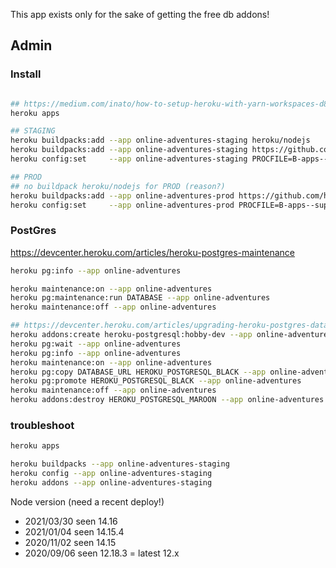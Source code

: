 
This app exists only for the sake of getting the free db addons!

## Admin

### Install

```bash

## https://medium.com/inato/how-to-setup-heroku-with-yarn-workspaces-d8eac0db0256
heroku apps

## STAGING
heroku buildpacks:add --app online-adventures-staging heroku/nodejs
heroku buildpacks:add --app online-adventures-staging https://github.com/heroku/heroku-buildpack-multi-procfile
heroku config:set     --app online-adventures-staging PROCFILE=B-apps--support/online-adventur.es/heroku/Procfile

## PROD
## no buildpack heroku/nodejs for PROD (reason?)
heroku buildpacks:add --app online-adventures-prod https://github.com/heroku/heroku-buildpack-multi-procfile
heroku config:set     --app online-adventures-prod PROCFILE=B-apps--support/online-adventur.es/heroku/Procfile
```

### PostGres
https://devcenter.heroku.com/articles/heroku-postgres-maintenance

```bash
heroku pg:info --app online-adventures

heroku maintenance:on --app online-adventures
heroku pg:maintenance:run DATABASE --app online-adventures
heroku maintenance:off --app online-adventures

## https://devcenter.heroku.com/articles/upgrading-heroku-postgres-databases
heroku addons:create heroku-postgresql:hobby-dev --app online-adventures
heroku pg:wait --app online-adventures
heroku pg:info --app online-adventures
heroku maintenance:on --app online-adventures
heroku pg:copy DATABASE_URL HEROKU_POSTGRESQL_BLACK --app online-adventures
heroku pg:promote HEROKU_POSTGRESQL_BLACK --app online-adventures
heroku maintenance:off --app online-adventures
heroku addons:destroy HEROKU_POSTGRESQL_MAROON --app online-adventures
```

### troubleshoot

```bash
heroku apps

heroku buildpacks --app online-adventures-staging
heroku config --app online-adventures-staging
heroku addons --app online-adventures-staging
```

Node version (need a recent deploy!)
- 2021/03/30 seen 14.16
- 2021/01/04 seen 14.15.4
- 2020/11/02 seen 14.15
- 2020/09/06 seen 12.18.3 = latest 12.x
